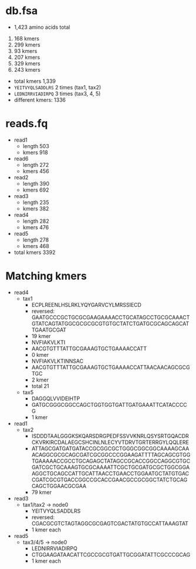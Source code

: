 # db.fsa
* 1,423 amino acids total
1) 168 kmers
2) 299 kmers
3) 93 kmers
4) 207 kmers
5) 329 kmers
6) 243 kmers
* total kmers 1,339
* ``YEITVYQLSADDLRS`` 2 times (tax1, tax2)
* ``LEDNIRRVIADIRPQ`` 3 times (tax3, 4, 5)
* different kmers: 1336

# reads.fq
* read1
  * length 503
  * kmers 918
* read6
  * length 272
  * kmers 456
* read2
  * length 390
  * kmers 692
* read3
  * length 235
  * kmers 382
* read4
  * length 282
  * kmers 476
* read5
  * length 278
  * kmers 468
* total kmers 3392

# Matching kmers
* read4
  * tax1
    * ECPLREENLHSLRKLYQYGARVCYLMRSSIECD
    * reversed: GAATGCCCGCTGCGCGAAGAAAACCTGCATAGCCTGCGCAAACTGTATCAGTATGGCGCGCGCGTGTGCTATCTGATGCGCAGCAGCATTGAATGCGAT
    * 19 kmer
    * NVFIAKVLKTI
    * AACGTGTTTATTGCGAAAGTGCTGAAAACCATT
    * 0 kmer
    * NVFIAKVLKTINNSAC
    * AACGTGTTTATTGCGAAAGTGCTGAAAACCATTAACAACAGCGCGTGC
    * 2 kmer
    * total 21
  * tax5
    * DAGGQLVVIDEIHTP
    * GATGCGGGCGGCCAGCTGGTGGTGATTGATGAAATTCATACCCCG
    * 1 kmer
* read1
  * tax2
    * ISDDDTAALGGGKSKQARSDRGPEDFSSVVKNRLQSYSRTGQACDRCKVRKIRCDALAEGCSHCINLNLECYVTDRVTGRTERRGYLQQLERE
    * ATTAGCGATGATGATACCGCGGCGCTGGGCGGCGGCAAAAGCAAACAGGCGCGCAGCGATCGCGGCCCGGAAGATTTTAGCAGCGTGGTGAAAAACCGCCTGCAGAGCTATAGCCGCACCGGCCAGGCGTGCGATCGCTGCAAAGTGCGCAAAATTCGCTGCGATGCGCTGGCGGAAGGCTGCAGCCATTGCATTAACCTGAACCTGGAATGCTATGTGACCGATCGCGTGACCGGCCGCACCGAACGCCGCGGCTATCTGCAGCAGCTGGAACGCGAA
    * 79 kmer
* read3
  * tax1/tax2 -> node0
    * YEITVYQLSADDLRS
    * reversed: CGACGCGTCTAGTAGGCGCGAGTCGACTATGTGCCATTAAAGTAT
    * 1 kmer each
* read5
  * tax3/4/5 -> node0
    * LEDNIRRVIADIRPQ
    * CTGGAAGATAACATTCGCCGCGTGATTGCGGATATTCGCCCGCAG
    * 1 kmer each